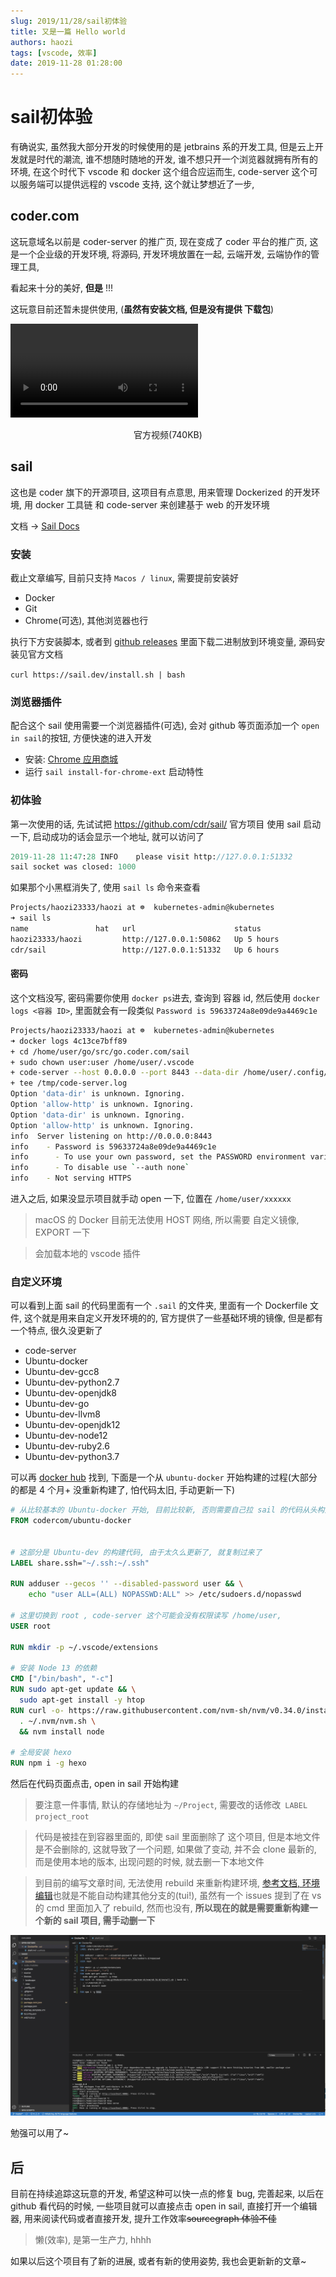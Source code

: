 ```yaml
---
slug: 2019/11/28/sail初体验
title: 又是一篇 Hello world
authors: haozi
tags: [vscode, 效率]
date: 2019-11-28 01:28:00
---
```



# sail初体验

有确说实, 虽然我大部分开发的时候使用的是 jetbrains 系的开发工具, 但是云上开发就是时代的潮流, 谁不想随时随地的开发, 谁不想只开一个浏览器就拥有所有的环境, 在这个时代下 vscode 和 docker 这个组合应运而生,  code-server 这个可以服务端可以提供远程的 vscode 支持,  这个就让梦想近了一步, 


<!--![repo:code-server](./sail初体验/user:cdr)-->

<!--truncate-->



## coder.com

这玩意域名以前是 coder-server 的推广页, 现在变成了 coder 平台的推广页, 这是一个企业级的开发环境,  将源码, 开发环境放置在一起, 云端开发, 云端协作的管理工具, 

看起来十分的美好, **但是** !!!

这玩意目前还暂未提供使用, (**虽然有安装文档, 但是没有提供 下载包**)

<video src="./engineered.mp4" controls></video>

<center>官方视频(740KB)</center>

## sail

这也是 coder 旗下的开源项目, 这项目有点意思,  用来管理 Dockerized 的开发环境, 用 docker 工具链 和 code-server 来创建基于 web 的开发环境

<!--![repo:sail](./sail初体验/user:cdr)-->

文档 -> [Sail Docs](https://sail.dev/docs/introduction/)

### 安装

截止文章编写, 目前只支持 `Macos / linux`, 需要提前安装好

* Docker
* Git
* Chrome(可选), 其他浏览器也行

执行下方安装脚本, 或者到 [github releases](https://github.com/cdr/sail/releases) 里面下载二进制放到环境变量, 源码安装见官方文档

`curl https://sail.dev/install.sh | bash`

### 浏览器插件

配合这个 sail 使用需要一个浏览器插件(可选), 会对 github 等页面添加一个 `open in sail`的按钮, 方便快速的进入开发

* 安装:  [Chrome 应用商城](https://chrome.google.com/webstore/detail/sail/deeepphleikpinikcbjplcgojfhkcmna)
* 运行 `sail install-for-chrome-ext` 启动特性

### 初体验

第一次使用的话, 先试试把 https://github.com/cdr/sail/ 官方项目 使用 sail 启动一下, 启动成功的话会显示一个地址, 就可以访问了

```pascal
2019-11-28 11:47:28 INFO	please visit http://127.0.0.1:51332
sail socket was closed: 1000
```

如果那个小黑框消失了, 使用 `sail ls` 命令来查看

```sh
Projects/haozi23333/haozi at ☸️  kubernetes-admin@kubernetes
➜ sail ls
name               hat   url                      status
haozi23333/haozi         http://127.0.0.1:50862   Up 5 hours
cdr/sail                 http://127.0.0.1:51332   Up 6 hours

```



#### 密码

这个文档没写, 密码需要你使用 `docker ps`进去, 查询到 容器 id, 然后使用 `docker logs <容器 ID>`,  里面就会有一段类似 `Password is 59633724a8e09de9a4469c1e`

```sh
Projects/haozi23333/haozi at ☸️  kubernetes-admin@kubernetes
➜ docker logs 4c13ce7bff89
+ cd /home/user/go/src/go.coder.com/sail
+ sudo chown user:user /home/user/.vscode
+ code-server --host 0.0.0.0 --port 8443 --data-dir /home/user/.config/Code --extensions-dir /home/user/.vscode/host-extensions --extra-extensions-dir /home/user/.vscode/extensions --allow-http --no-auth
+ tee /tmp/code-server.log
Option 'data-dir' is unknown. Ignoring.
Option 'allow-http' is unknown. Ignoring.
Option 'data-dir' is unknown. Ignoring.
Option 'allow-http' is unknown. Ignoring.
info  Server listening on http://0.0.0.0:8443
info    - Password is 59633724a8e09de9a4469c1e
info      - To use your own password, set the PASSWORD environment variable
info      - To disable use `--auth none`
info    - Not serving HTTPS

```

进入之后, 如果没显示项目就手动 open 一下, 位置在 `/home/user/xxxxxx`

> macOS 的 Docker 目前无法使用 HOST 网络, 所以需要 自定义镜像, EXPORT 一下

> 会加载本地的 vscode 插件

### 自定义环境

可以看到上面 sail 的代码里面有一个 `.sail` 的文件夹, 里面有一个 Dockerfile 文件, 这个就是用来自定义开发环境的的, 官方提供了一些基础环境的镜像, 但是都有一个特点, 很久没更新了

* code-server
* Ubuntu-docker
* Ubuntu-dev-gcc8
* Ubuntu-dev-python2.7
* Ubuntu-dev-openjdk8
* Ubuntu-dev-go
* Ubuntu-dev-llvm8
* Ubuntu-dev-openjdk12
* Ubuntu-dev-node12
* Ubuntu-dev-ruby2.6
* Ubuntu-dev-python3.7

可以再 [docker hub](https://hub.docker.com/u/codercom) 找到, 下面是一个从 `ubuntu-docker` 开始构建的过程(大部分的都是 4 个月+ 没重新构建了, 怕代码太旧, 手动更新一下)

```dockerfile
# 从比较基本的 Ubuntu-docker 开始, 目前比较新, 否则需要自己拉 sail 的代码从头构建
FROM codercom/ubuntu-docker


# 这部分是 Ubuntu-dev 的构建代码, 由于太久么更新了, 就复制过来了
LABEL share.ssh="~/.ssh:~/.ssh"

RUN adduser --gecos '' --disabled-password user && \
    echo "user ALL=(ALL) NOPASSWD:ALL" >> /etc/sudoers.d/nopasswd
    
# 这里切换到 root , code-server 这个可能会没有权限读写 /home/user, 
USER root

RUN mkdir -p ~/.vscode/extensions

# 安装 Node 13 的依赖
CMD ["/bin/bash", "-c"]
RUN sudo apt-get update && \
  sudo apt-get install -y htop
RUN curl -o- https://raw.githubusercontent.com/nvm-sh/nvm/v0.34.0/install.sh | bash && \
  . ~/.nvm/nvm.sh \
  && nvm install node

# 全局安装 hexo
RUN npm i -g hexo
```




<!--![repo:haozi](./sail初体验/user:haozi23333)-->

然后在代码页面点击, open in sail 开始构建

> 要注意一件事情, 默认的存储地址为 `~/Project`, 需要改的话修改` LABEL project_root`

> 代码是被挂在到容器里面的, 即使 sail 里面删除了 这个项目, 但是本地文件是不会删除的, 这就导致了一个问题, 如果做了变动, 并不会 clone 最新的, 而是使用本地的版本,  出现问题的时候, 就去删一下本地文件

> 到目前的编写文章时间,  无法使用 rebuild 来重新构建环境, [参考文档, 环境编辑](https://sail.dev/docs/concepts/environment-editing/)也就是不能自动构建其他分支的(tui!),  虽然有一个 issues 提到了在 vs 的 cmd 里面加入了 rebuild, 然而也没有, **所以现在的就是需要重新构建一个新的 sail 项目, 需手动删一下**

![截图](./sail初体验/haozi.png)

勉强可以用了~

## 后

目前在持续追踪这玩意的开发, 希望这种可以快一点的修复 bug, 完善起来, 以后在 github 看代码的时候, 一些项目就可以直接点击 open in sail, 直接打开一个编辑器, 用来阅读代码或者直接开发, 提升工作效率~~sourcegraph 体验不佳~~

> 懒(效率), 是第一生产力, hhhh

如果以后这个项目有了新的进展, 或者有新的使用姿势, 我也会更新新的文章~
